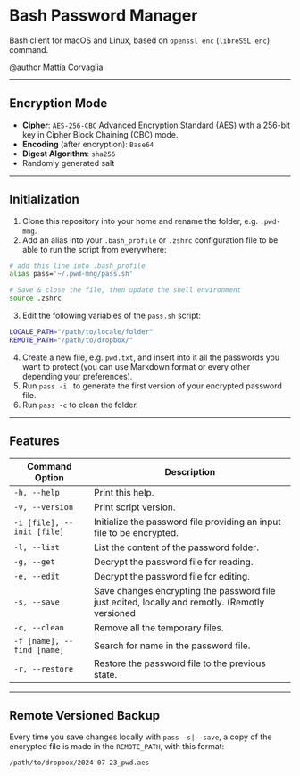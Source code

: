 # Bash Password Manager

Bash client for macOS and Linux, based on `openssl enc` (`libreSSL enc`) command.

@author Mattia Corvaglia

---

## Encryption Mode

* **Cipher**: `AES-256-CBC` Advanced Encryption Standard (AES) with a 256-bit key in Cipher Block Chaining (CBC) mode.
* **Encoding** (after encryption): `Base64`
* **Digest Algorithm**: `sha256`
* Randomly generated salt


---

## Initialization

1. Clone this repository into your home and rename the folder, e.g. `.pwd-mng`.
2. Add an alias into your `.bash_profile` or `.zshrc` configuration file to be able to run the script from everywhere:
  ```sh
  # add this line into .bash_profile
  alias pass='~/.pwd-mng/pass.sh'

  # Save & close the file, then update the shell environment
  source .zshrc
  ```
3. Edit the following variables of the `pass.sh` script:
  ```sh
  LOCALE_PATH="/path/to/locale/folder"
  REMOTE_PATH="/path/to/dropbox/"
  ```
4. Create a new file, e.g. `pwd.txt`, and insert into it all the passwords you want to protect (you can use Markdown format or every other depending your preferences).
5. Run `pass -i ` to generate the first version of your encrypted password file.
6. Run `pass -c` to clean the folder.

---

## Features

| Command Option | Description |
|----------------|-------------|
| `-h, --help` | Print this help. |
| `-v, --version` | Print script version. |
| `-i [file], --init [file]` | Initialize the password file providing an input file to be encrypted. |
| `-l, --list` | List the content of the password folder. |
| `-g, --get` | Decrypt the password file for reading. |
| `-e, --edit` | Decrypt the password file for editing. |
| `-s, --save` | Save changes encrypting the password file just edited, locally and remotly. (Remotly versioned  |with current date)
| `-c, --clean` | Remove all the temporary files. |
| `-f [name], --find [name]` | Search for name in the password file. |
| `-r, --restore` | Restore the password file to the previous state. |

---

## Remote Versioned Backup

Every time you save changes locally with `pass -s|--save`, a copy of the encrypted file is made in the `REMOTE_PATH`, with this format:
```
/path/to/dropbox/2024-07-23_pwd.aes
```